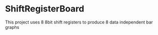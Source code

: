# ShiftRegisterBoard
This project uses 8 8bit shift registers to produce 8 data independent bar graphs
